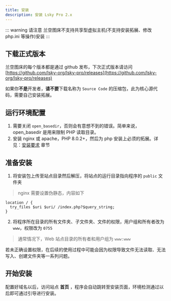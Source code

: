 ```yaml
---
title: 安装
description: 安装 Lsky Pro 2.x
---
```


::: warning 请注意
兰空图床不支持共享型虚拟主机(不支持安装拓展、修改 php.ini 等操作)安装
:::

## 下载正式版本

兰空图床的每个版本都是通过 github 发布，下次正式版本请访问 [https://github.com/lsky-org/lsky-pro/releases](https://github.com/lsky-org/lsky-pro/releases)

如果你**不是**开发者，**请不要**下载名称为 `Source Code` 的压缩包，此为核心源代码，需要自己安装拓展。

## 运行环境配置

1. 需要关闭 `open_basedir`，否则会有意想不到的错误。简单来说，open_basedir 是用来限制 PHP 读取目录。
2. 安装 nginx 或 apache，PHP 8.0.2+，然后为 php 安装上必须的拓展。详见：[安装要求](/docs/v2/#安装要求) 章节

## 准备安装

1. 将安装包上传至站点目录然后解压，将站点的运行目录指向程序的 `public` 文件夹  
> nginx 需要设置伪静态，内容如下
```
location / {
  try_files $uri $uri/ /index.php?$query_string;
}
```

2. 将程序所在目录的所有文件夹、子文件夹、文件的权限，用户组和所有者改为 `www`，权限改为 `0755`  

> 通常情况下，Web 站点目录的所有者和用户组为 `www:www`  

若未正确设置权限，在后续的使用过程中可能会因为权限导致文件无法读取、无法写入、创建文件夹等一系列问题。

## 开始安装

配置好域名以后，访问站点 **首页** ，程序会自动跳转至安装页面，环境检测通过以后即可通过引导进行安装。